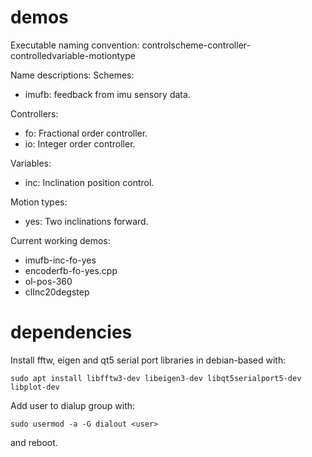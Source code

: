 # demos

Executable naming convention:
controlscheme-controller-controlledvariable-motiontype

Name descriptions:
Schemes:
* imufb: feedback from imu sensory data.

Controllers:
* fo: Fractional order controller.
* io: Integer order controller.

Variables:
* inc: Inclination position control.

Motion types:
* yes: Two inclinations forward.

Current working demos:
* imufb-inc-fo-yes
* encoderfb-fo-yes.cpp
* ol-pos-360
* clInc20degstep


# dependencies
Install fftw, eigen and qt5 serial port libraries in debian-based with:

``
sudo apt install libfftw3-dev libeigen3-dev libqt5serialport5-dev libplot-dev
``

Add user to dialup group with:

``
sudo usermod -a -G dialout <user>
``

and reboot.
